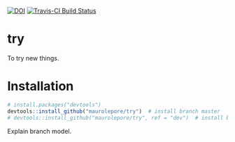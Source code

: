 
<!-- README.md is generated from README.Rmd. Please edit that file -->
[![DOI](https://zenodo.org/badge/78309322.svg)](https://zenodo.org/badge/latestdoi/78309322) [![Travis-CI Build Status](https://travis-ci.org/maurolepore/try.svg?branch=master)](https://travis-ci.org/maurolepore/try)

try
===

To try new things.

Installation
============

``` r
# install.packages("devtools")
devtools::install_github("maurolepore/try")  # install branch master
# devtools::install_github("maurolepore/try", ref = "dev")  # install branch dev
```

Explain branch model.

